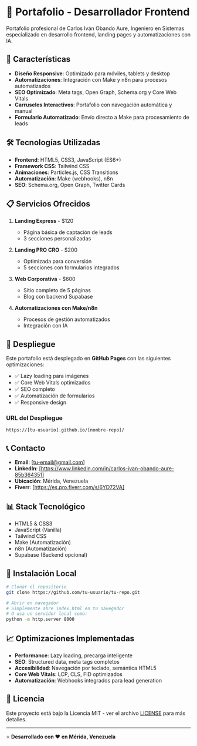 # 🚀 Portafolio - Desarrollador Frontend

Portafolio profesional de Carlos Iván Obando Aure, Ingeniero en Sistemas especializado en desarrollo frontend, landing pages y automatizaciones con IA.

## 🌟 Características

- **Diseño Responsive**: Optimizado para móviles, tablets y desktop
- **Automatizaciones**: Integración con Make y n8n para procesos automatizados
- **SEO Optimizado**: Meta tags, Open Graph, Schema.org y Core Web Vitals
- **Carruseles Interactivos**: Portafolio con navegación automática y manual
- **Formulario Automatizado**: Envío directo a Make para procesamiento de leads

## 🛠️ Tecnologías Utilizadas

- **Frontend**: HTML5, CSS3, JavaScript (ES6+)
- **Framework CSS**: Tailwind CSS
- **Animaciones**: Particles.js, CSS Transitions
- **Automatización**: Make (webhooks), n8n
- **SEO**: Schema.org, Open Graph, Twitter Cards

## 📋 Servicios Ofrecidos

1. **Landing Express** - $120
   - Página básica de captación de leads
   - 3 secciones personalizadas

2. **Landing PRO CRO** - $200
   - Optimizada para conversión
   - 5 secciones con formularios integrados

3. **Web Corporativa** - $600
   - Sitio completo de 5 páginas
   - Blog con backend Supabase

4. **Automatizaciones con Make/n8n**
   - Procesos de gestión automatizados
   - Integración con IA

## 🚀 Despliegue

Este portafolio está desplegado en **GitHub Pages** con las siguientes optimizaciones:

- ✅ Lazy loading para imágenes
- ✅ Core Web Vitals optimizados
- ✅ SEO completo
- ✅ Automatización de formularios
- ✅ Responsive design

### URL del Despliegue
`https://[tu-usuario].github.io/[nombre-repo]/`

## 📞 Contacto

- **Email**: [tu-email@gmail.com]
- **LinkedIn**: [https://www.linkedin.com/in/carlos-ivan-obando-aure-85b364351]
- **Ubicación**: Mérida, Venezuela
- **Fiverr**: [https://es.pro.fiverr.com/s/6YD72VA]

## 📊 Stack Tecnológico

- HTML5 & CSS3
- JavaScript (Vanilla)
- Tailwind CSS
- Make (Automatización)
- n8n (Automatización)
- Supabase (Backend opcional)

## 🔧 Instalación Local

```bash
# Clonar el repositorio
git clone https://github.com/tu-usuario/tu-repo.git

# Abrir en navegador
# Simplemente abre index.html en tu navegador
# O usa un servidor local como:
python -m http.server 8000
```

## 📈 Optimizaciones Implementadas

- **Performance**: Lazy loading, precarga inteligente
- **SEO**: Structured data, meta tags completos
- **Accesibilidad**: Navegación por teclado, semántica HTML5
- **Core Web Vitals**: LCP, CLS, FID optimizados
- **Automatización**: Webhooks integrados para lead generation

## 📝 Licencia

Este proyecto está bajo la Licencia MIT - ver el archivo [LICENSE](LICENSE) para más detalles.

---

⭐ **Desarrollado con ❤️ en Mérida, Venezuela**